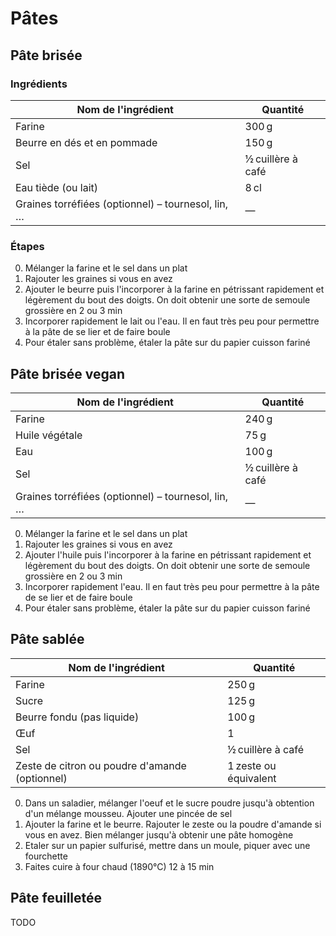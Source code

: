 # Pâtes

## Pâte brisée

### Ingrédients

| Nom de l'ingrédient | Quantité |
|---------------------|----------|
| Farine | 300 g |
| Beurre en dés et en pommade | 150 g |
| Sel | ½ cuillère à café |
| Eau tiède (ou lait) | 8 cl |
| Graines torréfiées (optionnel) – tournesol, lin, … | — |

### Étapes

0. Mélanger la farine et le sel dans un plat
1. Rajouter les graines si vous en avez
2. Ajouter le beurre puis l'incorporer à la farine en pétrissant rapidement et légèrement du bout des doigts. On doit obtenir une sorte de semoule grossière en 2 ou 3 min
3. Incorporer rapidement le lait ou l'eau. Il en faut très peu pour permettre à la pâte de se lier et de faire boule
4. Pour étaler sans problème, étaler la pâte sur du papier cuisson fariné

## Pâte brisée vegan

| Nom de l'ingrédient | Quantité |
|---------------------|----------|
| Farine | 240 g |
| Huile végétale | 75 g |
| Eau | 100 g |
| Sel | ½ cuillère à café |
| Graines torréfiées (optionnel) – tournesol, lin, … | — |

0. Mélanger la farine et le sel dans un plat
1. Rajouter les graines si vous en avez
2. Ajouter l'huile puis l'incorporer à la farine en pétrissant rapidement et légèrement du bout des doigts. On doit obtenir une sorte de semoule grossière en 2 ou 3 min
3. Incorporer rapidement l'eau. Il en faut très peu pour permettre à la pâte de se lier et de faire boule
4. Pour étaler sans problème, étaler la pâte sur du papier cuisson fariné

## Pâte sablée

| Nom de l'ingrédient | Quantité |
|---------------------|----------|
| Farine | 250 g |
| Sucre | 125 g |
| Beurre fondu (pas liquide) | 100 g |
| Œuf | 1 |
| Sel | ½ cuillère à café |
| Zeste de citron ou poudre d'amande (optionnel) | 1 zeste ou équivalent |

0. Dans un saladier, mélanger l'oeuf et le sucre poudre jusqu'à obtention d'un mélange mousseu. Ajouter une pincée de sel
1. Ajouter la farine et le beurre. Rajouter le zeste ou la poudre d'amande si vous en avez. Bien mélanger jusqu'à obtenir une pâte homogène
2. Etaler sur un papier sulfurisé, mettre dans un moule, piquer avec une fourchette
3. Faites cuire à four chaud (1890°C) 12 à 15 min

## Pâte feuilletée

TODO
